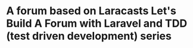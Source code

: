 <h1>A forum based on Laracasts Let's Build A Forum with Laravel and TDD (test driven development) series</h1>